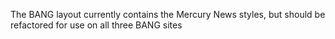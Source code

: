 The BANG layout currently contains the Mercury News styles, but should be refactored for use on all three BANG sites